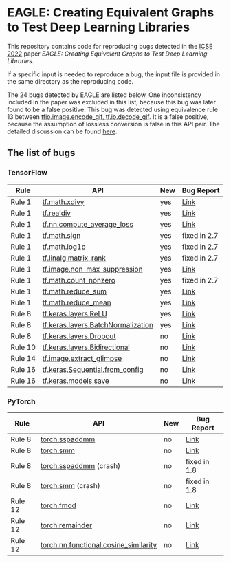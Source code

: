 # EAGLE: Creating Equivalent Graphs to Test Deep Learning Libraries

This repository contains code for reproducing bugs detected in the [ICSE 2022](https://conf.researchr.org/track/icse-2022/icse-2022-papers?#program) paper *EAGLE: Creating Equivalent Graphs to Test Deep Learning Libraries*. 

If a specific input is needed to reproduce a bug, the input file is provided in the same directory as the reproducing code.

The 24 bugs detected by EAGLE are listed below. One inconsistency included  in the paper was excluded in this list, because this bug was later found to be a false positive.  This bug was detected using equivalence rule 13 between [tfio.image.encode_gif, tf.io.decode_gif](tensorflow/rule_13/rule_13_tf_bug_1.ipynb). It is a false positive, because the assumption of lossless conversion is false in this API pair. The detailed discussion can be found [here](https://github.com/tensorflow/tensorflow/issues/54266).


## The list of bugs

### TensorFlow

|Rule|API|New|Bug Report|
|---|---|---|---|
| Rule 1  | [tf.math.xdivy](tensorflow/rule_1/rule_1_tf_bug_1.ipynb)                                    | yes | [Link](https://github.com/tensorflow/tensorflow/issues/51643) |
| Rule 1  | [tf.realdiv](tensorflow/rule_1/rule_1_tf_bug_2.ipynb)                                       | yes | [Link](https://github.com/tensorflow/tensorflow/issues/51643) |
| Rule 1  | [tf.nn.compute_average_loss](tensorflow/rule_1/rule_1_tf_bug_3.ipynb)                       | yes | [Link](https://github.com/tensorflow/tensorflow/issues/51643) |
| Rule 1  | [tf.math.sign](tensorflow/rule_1/rule_1_tf_bug_4.ipynb)                                     | yes | fixed in 2.7 |
| Rule 1  | [tf.math.log1p](tensorflow/rule_1/rule_1_tf_bug_5.ipynb)                                    | yes | fixed in 2.7 |
| Rule 1  | [tf.linalg.matrix_rank](tensorflow/rule_1/rule_1_tf_bug_6.ipynb)                            | yes | fixed in 2.7 |
| Rule 1  | [tf.image.non_max_suppression](tensorflow/rule_1/rule_1_tf_bug_7.ipynb)                     | yes | [Link](https://github.com/tensorflow/tensorflow/issues/54264) |
| Rule 1  | [tf.math.count_nonzero](tensorflow/rule_1/rule_1_tf_bug_8.ipynb)                            | yes | fixed in 2.7 |
| Rule 1  | [tf.math.reduce_sum](tensorflow/rule_1/rule_1_tf_bug_9.ipynb)                               | yes | [Link](https://github.com/tensorflow/tensorflow/issues/54265) |
| Rule 1  | [tf.math.reduce_mean](tensorflow/rule_1/rule_1_tf_bug_10.ipynb)                             | yes | [Link](https://github.com/tensorflow/tensorflow/issues/54265) |
| Rule 8  | [tf.keras.layers.ReLU](tensorflow/rule_8/rule_8_tf_bug_1.ipynb)                             | yes | [Link](https://github.com/keras-team/keras/issues/15009) |
| Rule 8  | [tf.keras.layers.BatchNormalization](tensorflow/rule_8/rule_8_tf_bug_2.ipynb)               | yes | [Link](https://github.com/keras-team/keras/issues/15009) |
| Rule 8  | [tf.keras.layers.Dropout](tensorflow/rule_8/rule_8_tf_bug_3.ipynb)                          | no | [Link](https://github.com/tensorflow/tensorflow/issues/25980) |
| Rule 10 | [tf.keras.layers.Bidirectional](tensorflow/rule_10/rule_10_tf_bug_1.ipynb)                  | no | [Link](https://github.com/tensorflow/tensorflow/issues/39635) |
| Rule 14 | [tf.image.extract_glimpse](tensorflow/rule_14/rule_14_tf_bug_1.ipynb)                       | no | [Link](https://github.com/tensorflow/tensorflow/issues/38545) |
| Rule 16 | [tf.keras.Sequential.from_config](tensorflow/rule_16/rule_16_tf_bug_1.ipynb)                | no | [Link](https://github.com/tensorflow/tensorflow/issues/40981) |
| Rule 16 | [tf.keras.models.save](tensorflow/rule_16/rule_16_tf_bug_2.ipynb)                           | no | [Link](https://github.com/tensorflow/tensorflow/issues/42459) |

### PyTorch

|Rule|API|New|Bug Report|
|---|---|---|---|
| Rule 8  | [torch.sspaddmm](pytorch/rule_8/rule_8_pt_bug_1.ipynb)                            | no | [Link](https://github.com/pytorch/pytorch/issues/45113) |
| Rule 8  | [torch.smm](pytorch/rule_8/rule_8_pt_bug_2.ipynb)                                 | no | [Link](https://github.com/pytorch/pytorch/issues/45113) |
| Rule 8  | [torch.sspaddmm](pytorch/rule_8/rule_8_pt_bug_3.ipynb) (crash)                    | no | fixed in 1.8 |
| Rule 8  | [torch.smm](pytorch/rule_8/rule_8_pt_bug_4.ipynb) (crash)                         | no | fixed in 1.8 |
| Rule 12  | [torch.fmod](pytorch/rule_12/rule_12_pt_bug_1.ipynb)                             | no | [Link](https://github.com/pytorch/pytorch/issues/47779) |
| Rule 12  | [torch.remainder](pytorch/rule_12/rule_12_pt_bug_2.ipynb)                        | no | [Link](https://github.com/pytorch/pytorch/issues/47779) |
| Rule 12  | [torch.nn.functional.cosine_similarity](pytorch/rule_12/rule_12_pt_bug_3.ipynb)  | no | [Link](https://github.com/pytorch/pytorch/issues/61454) |








